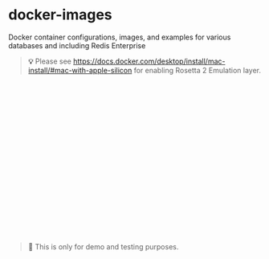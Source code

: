 # docker-images
Docker container configurations, images, and examples for various databases and including Redis Enterprise


> **💡**
> Please see https://docs.docker.com/desktop/install/mac-install/#mac-with-apple-silicon for enabling Rosetta 2 Emulation layer.














<br><br><br><br><br><br><br><br><br><br><br><br><br><br><br><br><br><br>
> **🦺**
> This is only for demo and testing purposes.